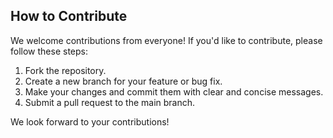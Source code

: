 
## How to Contribute

We welcome contributions from everyone! If you'd like to contribute, please follow these steps:

1. Fork the repository.
2. Create a new branch for your feature or bug fix.
3. Make your changes and commit them with clear and concise messages.
4. Submit a pull request to the main branch.

We look forward to your contributions!
